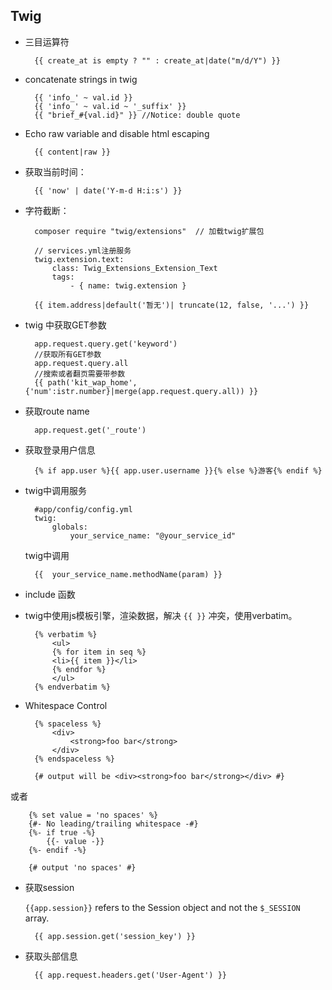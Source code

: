 ## Twig
- 三目运算符
	
		{{ create_at is empty ? "" : create_at|date("m/d/Y") }}
- concatenate strings in twig

		{{ 'info_' ~ val.id }}
		{{ 'info_' ~ val.id ~ '_suffix' }}
		{{ "brief_#{val.id}" }} //Notice: double quote

- Echo raw variable and disable html escaping

    	{{ content|raw }}

- 获取当前时间：

    	{{ 'now' | date('Y-m-d H:i:s') }}

- 字符截断：

		composer require "twig/extensions"  // 加载twig扩展包
	
		// services.yml注册服务
		twig.extension.text:
	        class: Twig_Extensions_Extension_Text
	        tags:
	            - { name: twig.extension }
	
	    {{ item.address|default('暂无')| truncate(12, false, '...') }}

- twig 中获取GET参数

	    app.request.query.get('keyword')
		//获取所有GET参数
		app.request.query.all
		//搜索或者翻页需要带参数
		{{ path('kit_wap_home', {'num':istr.number}|merge(app.request.query.all)) }}
- 获取route name

		app.request.get('_route')

- 获取登录用户信息

		{% if app.user %}{{ app.user.username }}{% else %}游客{% endif %}
- twig中调用服务

		#app/config/config.yml
		twig:
		    globals:
		        your_service_name: "@your_service_id"
	
	twig中调用
	
		{{ 	your_service_name.methodName(param) }}
- include 函数 
- twig中使用js模板引擎，渲染数据，解决 `{{ }}` 冲突，使用verbatim。

	    {% verbatim %}
		    <ul>
		    {% for item in seq %}
		    <li>{{ item }}</li>
		    {% endfor %}
		    </ul>
	    {% endverbatim %}
- Whitespace Control

		{% spaceless %}
		    <div>
		        <strong>foo bar</strong>
		    </div>
		{% endspaceless %}
		
		{# output will be <div><strong>foo bar</strong></div> #}
或者

		{% set value = 'no spaces' %}
		{#- No leading/trailing whitespace -#}
		{%- if true -%}
		    {{- value -}}
		{%- endif -%}
		
		{# output 'no spaces' #}
- 获取session 

	`{{app.session}}` refers to the Session object and not the `$_SESSION` array.

		{{ app.session.get('session_key') }}
- 获取头部信息

		{{ app.request.headers.get('User-Agent') }}